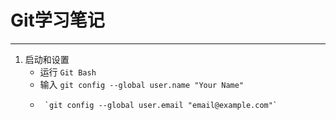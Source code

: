 # Git学习笔记
---
1. 启动和设置
	- 运行 `Git Bash`
	- 输入 `git config --global user.name "Your Name"`
	-      `git config --global user.email "email@example.com"`
	

	

